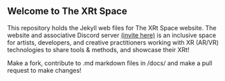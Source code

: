 ## Welcome to The XRt Space

This repository holds the Jekyll web files for The XRt Space website. The website and associative Discord server [(invite here)](https://discord.gg/p3MmURSBV3) is an inclusive space for artists, developers, and creative practitioners working with XR (AR/VR) technologies to share tools & methods, and showcase their XRt!

Make a fork, contribute to .md markdown files in /docs/ and make a pull request to make changes!
